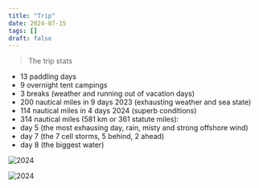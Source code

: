 ```yaml
---
title: "Trip"
date: 2024-07-15
tags: []
draft: false
---
```


> The trip stats

- 13 paddling days
- 9 overnight tent campings
- 3 breaks (weather and running out of vacation days)
- 200 nautical miles in 9 days 2023 (exhausting weather and sea state)
- 114 nautical miles in 4 days 2024 (superb conditions)
- 314 nautical miles (581 km or 361 statute miles):
- day 5 (the most exhausing day, rain, misty and strong offshore wind)
- day 7 (the 7 cell storms, 5 behind, 2 ahead)
- day 8 (the biggest water)

![2024](/img/trip2e.png)

![2024](/img/trip.JPG)
